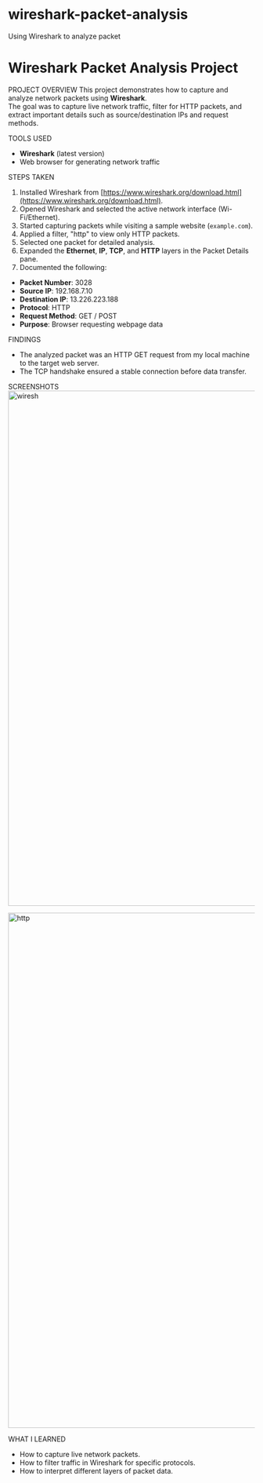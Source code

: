 # wireshark-packet-analysis
Using Wireshark to analyze packet

# Wireshark Packet Analysis Project

PROJECT OVERVIEW
This project demonstrates how to capture and analyze network packets using **Wireshark**.  
The goal was to capture live network traffic, filter for HTTP packets, and extract important details such as source/destination IPs and request methods.

TOOLS USED
- **Wireshark** (latest version)
- Web browser for generating network traffic

STEPS TAKEN
1. Installed Wireshark from [https://www.wireshark.org/download.html](https://www.wireshark.org/download.html).
2. Opened Wireshark and selected the active network interface (Wi-Fi/Ethernet).
3. Started capturing packets while visiting a sample website (`example.com`).
4. Applied a filter, "http" to view only HTTP packets.
5. Selected one packet for detailed analysis.
6. Expanded the **Ethernet**, **IP**, **TCP**, and **HTTP** layers in the Packet Details pane.
7. Documented the following:
- **Packet Number**: 3028
- **Source IP**: 192.168.7.10
- **Destination IP**: 13.226.223.188
- **Protocol**: HTTP
- **Request Method**: GET / POST
- **Purpose**: Browser requesting webpage data

FINDINGS
- The analyzed packet was an HTTP GET request from my local machine to the target web server.
- The TCP handshake ensured a stable connection before data transfer.

SCREENSHOTS
<img width="1680" height="1050" alt="wiresh" src="https://github.com/user-attachments/assets/940ea2f3-16a2-4214-b69c-d099a691f1ea" />


<img width="1679" height="1050" alt="http" src="https://github.com/user-attachments/assets/7556abde-9e0b-42d7-baf6-9af99fa83384" />




WHAT I LEARNED
- How to capture live network packets.
- How to filter traffic in Wireshark for specific protocols.
- How to interpret different layers of packet data.

